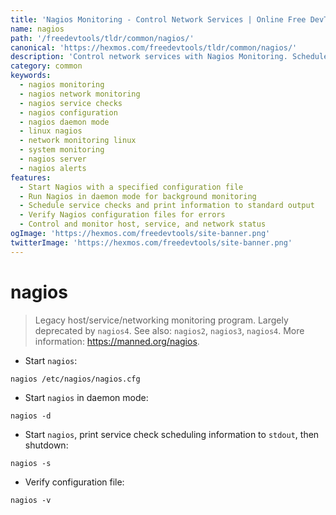 ```yaml
---
title: 'Nagios Monitoring - Control Network Services | Online Free DevTools by Hexmos'
name: nagios
path: '/freedevtools/tldr/common/nagios/'
canonical: 'https://hexmos.com/freedevtools/tldr/common/nagios/'
description: 'Control network services with Nagios Monitoring. Schedule checks, verify configurations, and daemonize processes easily. Free online tool, no registration required.'
category: common
keywords:
  - nagios monitoring
  - nagios network monitoring
  - nagios service checks
  - nagios configuration
  - nagios daemon mode
  - linux nagios
  - network monitoring linux
  - system monitoring
  - nagios server
  - nagios alerts
features:
  - Start Nagios with a specified configuration file
  - Run Nagios in daemon mode for background monitoring
  - Schedule service checks and print information to standard output
  - Verify Nagios configuration files for errors
  - Control and monitor host, service, and network status
ogImage: 'https://hexmos.com/freedevtools/site-banner.png'
twitterImage: 'https://hexmos.com/freedevtools/site-banner.png'
---
```


# nagios

> Legacy host/service/networking monitoring program.
> Largely deprecated by `nagios4`.
> See also: `nagios2`, `nagios3`, `nagios4`.
> More information: <https://manned.org/nagios>.

- Start `nagios`:

`nagios /etc/nagios/nagios.cfg`

- Start `nagios` in daemon mode:

`nagios -d`

- Start `nagios`, print service check scheduling information to `stdout`, then shutdown:

`nagios -s`

- Verify configuration file:

`nagios -v`
